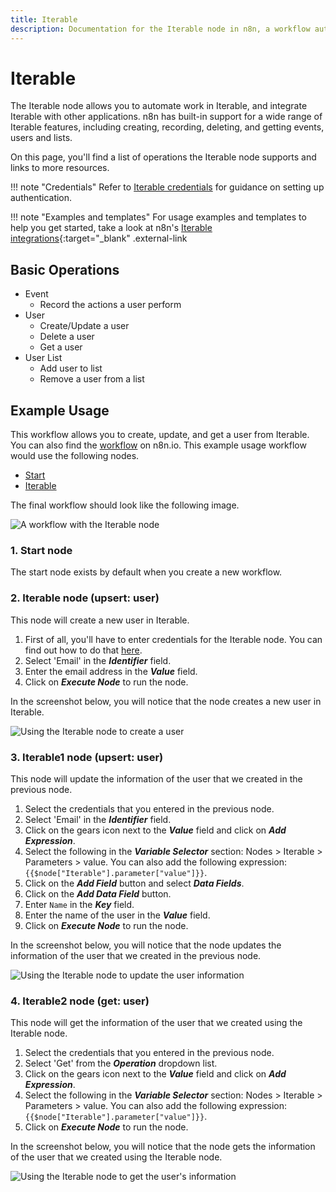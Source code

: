 ```yaml
---
title: Iterable
description: Documentation for the Iterable node in n8n, a workflow automation platform. Includes details of operations and configuration, and links to examples and credentials information.
---
```


# Iterable

The Iterable node allows you to automate work in Iterable, and integrate Iterable with other applications. n8n has built-in support for a wide range of Iterable features, including creating, recording, deleting, and getting events, users and lists. 

On this page, you'll find a list of operations the Iterable node supports and links to more resources.

!!! note "Credentials"
    Refer to [Iterable credentials](/integrations/builtin/credentials/iterable/) for guidance on setting up authentication. 

!!! note "Examples and templates"
    For usage examples and templates to help you get started, take a look at n8n's [Iterable integrations](https://n8n.io/integrations/iterable/){:target="_blank" .external-link


## Basic Operations

* Event
    * Record the actions a user perform
* User
    * Create/Update a user
    * Delete a user
    * Get a user
* User List
    * Add user to list
    * Remove a user from a list

## Example Usage

This workflow allows you to create, update, and get a user from Iterable. You can also find the [workflow](https://n8n.io/workflows/813) on n8n.io. This example usage workflow would use the following nodes.
- [Start](/integrations/builtin/core-nodes/n8n-nodes-base.start/)
- [Iterable]()

The final workflow should look like the following image.

![A workflow with the Iterable node](/_images/integrations/builtin/app-nodes/iterable/workflow.png)

### 1. Start node

The start node exists by default when you create a new workflow.


### 2. Iterable node (upsert: user)

This node will create a new user in Iterable.

1. First of all, you'll have to enter credentials for the Iterable node. You can find out how to do that [here](/integrations/builtin/credentials/iterable/).
2. Select 'Email' in the ***Identifier*** field.
3. Enter the email address in the ***Value*** field.
4. Click on ***Execute Node*** to run the node.

In the screenshot below, you will notice that the node creates a new user in Iterable.

![Using the Iterable node to create a user](/_images/integrations/builtin/app-nodes/iterable/iterable_node.png)

### 3. Iterable1 node (upsert: user)

This node will update the information of the user that we created in the previous node.


1. Select the credentials that you entered in the previous node.
2. Select 'Email' in the ***Identifier*** field.
3. Click on the gears icon next to the ***Value*** field and click on ***Add Expression***.
4. Select the following in the ***Variable Selector*** section: Nodes > Iterable > Parameters > value. You can also add the following expression: `{{$node["Iterable"].parameter["value"]}}`.
5. Click on the ***Add Field*** button and select ***Data Fields***.
6. Click on the ***Add Data Field*** button.
7. Enter `Name` in the ***Key*** field.
8. Enter the name of the user in the ***Value*** field.
9. Click on ***Execute Node*** to run the node.

In the screenshot below, you will notice that the node updates the information of the user that we created in the previous node.

![Using the Iterable node to update the user information](/_images/integrations/builtin/app-nodes/iterable/iterable1_node.png)



### 4. Iterable2 node (get: user)

This node will get the information of the user that we created using the Iterable node.


1. Select the credentials that you entered in the previous node.
2. Select 'Get' from the ***Operation*** dropdown list.
3. Click on the gears icon next to the ***Value*** field and click on ***Add Expression***.
4. Select the following in the ***Variable Selector*** section: Nodes > Iterable > Parameters > value. You can also add the following expression: `{{$node["Iterable"].parameter["value"]}}`.
5. Click on ***Execute Node*** to run the node.

In the screenshot below, you will notice that the node gets the information of the user that we created using the Iterable node.

![Using the Iterable node to get the user's information](/_images/integrations/builtin/app-nodes/iterable/iterable2_node.png)

